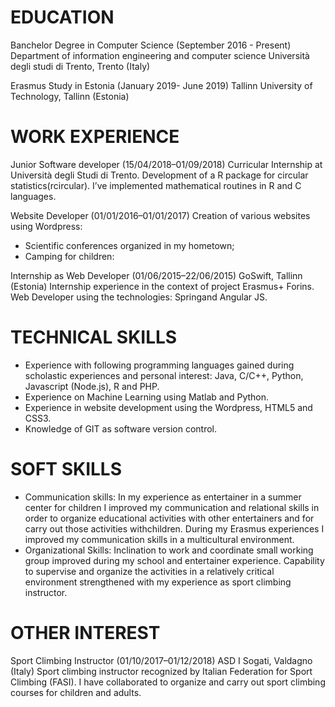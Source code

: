 # EDUCATION

Banchelor Degree in Computer Science (September 2016 - Present)
Department of information engineering and computer science
Università degli studi di Trento, Trento (Italy)

Erasmus Study in Estonia (January 2019- June 2019)
Tallinn University of Technology, Tallinn (Estonia)

# WORK EXPERIENCE
Junior Software developer (15/04/2018–01/09/2018)
Curricular Internship at Università degli Studi di Trento.  Development of a R package for circular statistics(rcircular).  I’ve implemented mathematical routines in R and C languages.

Website Developer (01/01/2016–01/01/2017)
Creation of various websites using Wordpress:  
- Scientific conferences organized in my hometown;
- Camping for children:
  
Internship as Web Developer (01/06/2015–22/06/2015)
GoSwift, Tallinn (Estonia)
Internship experience in the context of project Erasmus+ Forins.  Web Developer using the technologies: Springand Angular JS.

# TECHNICAL SKILLS

- Experience with following programming languages gained during scholastic experiences and personal interest:  Java, C/C++, Python, Javascript (Node.js), R and PHP.
- Experience on Machine Learning using Matlab and Python.
- Experience in website development using the Wordpress, HTML5 and CSS3.
- Knowledge of GIT as software version control.
  
# SOFT SKILLS 

- Communication skills: In my experience as entertainer in a summer center for children I improved my communication and relational skills in order to organize educational activities with other entertainers and for carry out those activities withchildren.  During my Erasmus experiences I improved my communication skills in a multicultural environment.
- Organizational Skills: Inclination  to  work  and  coordinate  small  working  group  improved  during  my  school  and  entertainer experience.  Capability to supervise and organize the activities in a relatively critical environment strengthened with my experience as sport climbing instructor.

# OTHER INTEREST
Sport Climbing Instructor (01/10/2017–01/12/2018)
ASD I Sogati, Valdagno (Italy)
Sport climbing instructor recognized by Italian Federation for Sport Climbing (FASI). I have collaborated to organize and carry out sport climbing courses for children and adults.